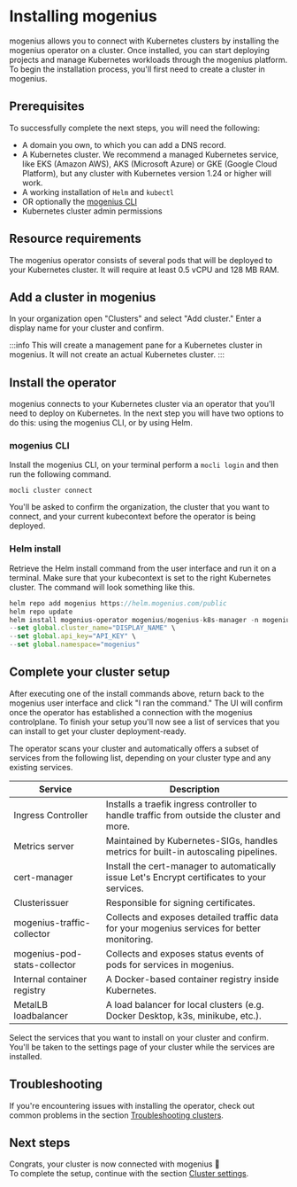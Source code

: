 ﻿---
sidebar_position: 1
description: Connect your own Kubernetes cluster by installing the mogenius operator on the cluster.
---

# Installing mogenius

mogenius allows you to connect with Kubernetes clusters by installing the mogenius operator on a cluster. Once installed, you can start deploying projects and manage Kubernetes workloads through the mogenius platform. To begin the installation process, you'll first need to create a cluster in mogenius.

## Prerequisites
To successfully complete the next steps, you will need the following:
- A domain you own, to which you can add a DNS record.
- A Kubernetes cluster. We recommend a managed Kubernetes service, like EKS (Amazon AWS), AKS (Microsoft Azure) or GKE (Google Cloud Platform), but any cluster with Kubernetes version 1.24 or higher will work.
- A working installation of `Helm` and `kubectl`
- OR optionally the [mogenius CLI](../development/mogenius-cli.md)
- Kubernetes cluster admin permissions

## Resource requirements
The mogenius operator consists of several pods that will be deployed to your Kubernetes cluster. It will require at least 0.5 vCPU and 128 MB RAM.

## Add a cluster in mogenius

In your organization open "Clusters" and select "Add cluster." Enter a display name for your cluster and confirm.

:::info
This will create a management pane for a Kubernetes cluster in mogenius. It will not create an actual Kubernetes cluster.
:::

## Install the operator

mogenius connects to your Kubernetes cluster via an operator that you'll need to deploy on Kubernetes. In the next step you will have two options to do this: using the mogenius CLI, or by using Helm.

### mogenius CLI
Install the mogenius CLI, on your terminal perform a `mocli login` and then run the following command.

```jsx" title="Installation via mogenius CLI"
mocli cluster connect
```

You'll be asked to confirm the organization, the cluster that you want to connect, and your current kubecontext before the operator is being deployed.

### Helm install

Retrieve the Helm install command from the user interface and run it on a terminal. Make sure that your kubecontext is set to the right Kubernetes cluster. The command will look something like this.

```jsx title="mogenius operator Helm install"
helm repo add mogenius https://helm.mogenius.com/public
helm repo update
helm install mogenius-operator mogenius/mogenius-k8s-manager -n mogenius --create-namespace --wait \
--set global.cluster_name="DISPLAY_NAME" \
--set global.api_key="API_KEY" \
--set global.namespace="mogenius"
```

## Complete your cluster setup

After executing one of the install commands above, return back to the mogenius user interface and click "I ran the command." The UI will confirm once the operator has established a connection with the mogenius controlplane. To finish your setup you'll now see a list of services that you can install to get your cluster deployment-ready.

The operator scans your cluster and automatically offers a subset of services from the following list, depending on your cluster type and any existing services.

|Service|Description|
|---|---|
|Ingress Controller|Installs a traefik ingress controller to handle traffic from outside the cluster and more.|
|Metrics server|Maintained by Kubernetes-SIGs, handles metrics for built-in autoscaling pipelines.|
|cert-manager|Install the cert-manager to automatically issue Let's Encrypt certificates to your services.|
|Clusterissuer|Responsible for signing certificates.|
|mogenius-traffic-collector|Collects and exposes detailed traffic data for your mogenius services for better monitoring.|
|mogenius-pod-stats-collector|Collects and exposes status events of pods for services in mogenius.|
|Internal container registry|A Docker-based container registry inside Kubernetes.|
|MetalLB loadbalancer|A load balancer for local clusters (e.g. Docker Desktop, k3s, minikube, etc.).|

Select the services that you want to install on your cluster and confirm. You'll be taken to the settings page of your cluster while the services are installed.

## Troubleshooting
If you're encountering issues with installing the operator, check out common problems in the section [Troubleshooting clusters](./troubleshooting-clusters.md).

## Next steps
Congrats, your cluster is now connected with mogenius 🎉  
To complete the setup, continue with the section [Cluster settings](./cluster-settings.md).
